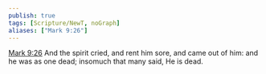 ```yaml
---
publish: true
tags: [Scripture/NewT, noGraph]
aliases: ["Mark 9:26"]
---
```

[Mark 9:26](https://churchofjesuschrist.org/study/scriptures/nt/mark/9?lang=eng&id=p26#p26) And the spirit cried, and rent him sore, and came out of him: and he was as one dead; insomuch that many said, He is dead.
